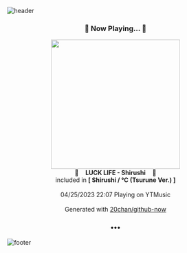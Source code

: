 ![header](https://capsule-render.vercel.app/api?type=wave&height=170&section=header&fontColor=090707&fontAlignX=45&fontAlignY=65&fontSize=100)

<h3 align="center">🎵 Now Playing... 🎵</h3>
<p align="center">
  <a href="https://music.youtube.com/watch?v=sFIx9OxaGE0">
    <img width="300" src="https://lh3.googleusercontent.com/MO7BJc8Sm3AUK-oc5LcfAIdgpX5eevNK8VQvGgK09z-ZG_uB-H0s5apfvoHOqoefUK8Hvt3Inah0lvAgCA">
  </a>
  <br>
  🎵&nbsp&nbsp&nbsp <b>LUCK LIFE - Shirushi</b> &nbsp&nbsp&nbsp🎵
  <br>
  included in <b>[ Shirushi / ℃ (Tsurune Ver.) ]</b>
  
  <br />
  <br />
  04/25/2023 22:07 Playing on YTMusic
  <br />
  <br />
  Generated with <a href="https://github.com/20chan/github-now">20chan/github-now</a>
</p>

<h3 align="center">•••</h3>

![footer](https://capsule-render.vercel.app/api?type=wave&height=150&section=footer)
